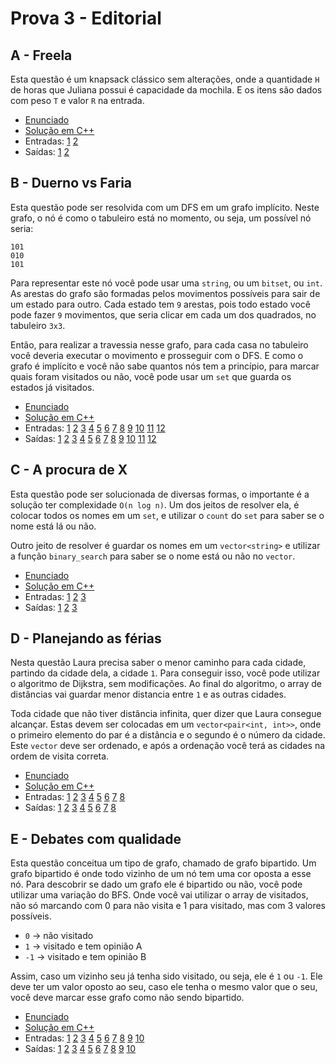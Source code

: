 # Prova 3 - Editorial

## A - Freela

Esta questão é um knapsack clássico sem alterações, onde a quantidade `H` de
horas que Juliana possui é capacidade da mochila. E os itens são dados com
peso `T` e valor `R` na entrada.

- [Enunciado](A.pdf)
- [Solução em C++](A.cpp)
- Entradas: [1](A.inp.1.txt) [2](A.inp.2.txt)
- Saídas: [1](A.out.1.txt) [2](A.out.2.txt)


## B - Duerno vs Faria

Esta questão pode ser resolvida com um DFS em um grafo implícito. Neste grafo,
o nó é como o tabuleiro está no momento, ou seja, um possível nó seria:

```
101
010
101
```

Para representar este nó você pode usar uma `string`, ou um `bitset`, ou `int`.
As arestas do grafo são formadas pelos movimentos possíveis para sair de um estado
para outro. Cada estado tem `9` arestas, pois todo estado você pode fazer `9`
movimentos, que seria clicar em cada um dos quadrados, no tabuleiro `3x3`.

Então, para realizar a travessia nesse grafo, para cada casa no tabuleiro você
deveria executar o movimento e prosseguir com o DFS. E como o grafo é implícito
e você não sabe quantos nós tem a princípio, para marcar quais foram visitados
ou não, você pode usar um `set` que guarda os estados já visitados.

- [Enunciado](B.pdf)
- [Solução em C++](B.cpp)
- Entradas: [1](B.inp.1.txt) [2](B.inp.2.txt) [3](B.inp.3.txt) [4](B.inp.4.txt) [5](B.inp.5.txt) [6](B.inp.6.txt) [7](B.inp.7.txt) [8](B.inp.8.txt) [9](B.inp.9.txt) [10](B.inp.10.txt) [11](B.inp.11.txt) [12](B.inp.12.txt)
- Saídas: [1](B.out.1.txt) [2](B.out.2.txt) [3](B.out.3.txt) [4](B.out.4.txt) [5](B.out.5.txt) [6](B.out.6.txt) [7](B.out.7.txt) [8](B.out.8.txt) [9](B.out.9.txt) [10](B.out.10.txt) [11](B.out.11.txt) [12](B.out.12.txt)


## C - A procura de X

Esta questão pode ser solucionada de diversas formas, o importante é a solução
ter complexidade `O(n log n)`. Um dos jeitos de resolver ela, é colocar todos
os nomes em um `set`, e utilizar o `count` do `set` para saber se o nome está lá
ou não.

Outro jeito de resolver é guardar os nomes em um `vector<string>` e utilizar
a função `binary_search` para saber se o nome está ou não no `vector`.


- [Enunciado](C.pdf)
- [Solução em C++](C.cpp)
- Entradas: [1](C.inp.1.txt) [2](C.inp.2.txt) [3](C.inp.3.txt)
- Saídas: [1](C.out.1.txt) [2](C.out.2.txt) [3](C.out.3.txt)


## D - Planejando as férias

Nesta questão Laura precisa saber o menor caminho para cada cidade, partindo
da cidade dela, a cidade `1`. Para conseguir isso, você pode utilizar o
algoritmo de Dijkstra, sem modificações. Ao final do algoritmo, o array de
distâncias vai guardar menor distancia entre `1` e as outras cidades.

Toda cidade que não tiver distância infinita, quer dizer que Laura consegue
alcançar. Estas devem ser colocadas em um `vector<pair<int, int>>`, onde
o primeiro elemento do par é a distância e o segundo é o número da cidade.
Este `vector` deve ser ordenado, e após a ordenação você terá as cidades na ordem
de visita correta.

- [Enunciado](D.pdf)
- [Solução em C++](D.cpp)
- Entradas: [1](D.inp.1.txt) [2](D.inp.2.txt) [3](D.inp.3.txt) [4](D.inp.4.txt) [5](D.inp.5.txt) [6](D.inp.6.txt) [7](D.inp.7.txt) [8](D.inp.8.txt)
- Saídas: [1](D.out.1.txt) [2](D.out.2.txt) [3](D.out.3.txt) [4](D.out.4.txt) [5](D.out.5.txt) [6](D.out.6.txt) [7](D.out.7.txt) [8](D.out.8.txt)


## E - Debates com qualidade

Esta questão conceitua um tipo de grafo, chamado de grafo bipartido. Um grafo
bipartido é onde todo vizinho de um nó tem uma cor oposta a esse nó. Para descobrir
se dado um grafo ele é bipartido ou não, você pode utilizar uma variação
do BFS. Onde você vai utilizar o array de visitados, não só marcando com 0 para
não visita e 1 para visitado, mas com 3 valores possíveis.

- `0` -> não visitado
- `1` -> visitado e tem opinião A
- `-1` -> visitado e tem opinião B

Assim, caso um vizinho seu já tenha sido visitado, ou seja, ele é `1` ou `-1`.
Ele deve ter um valor oposto ao seu, caso ele tenha o mesmo valor que o seu,
você deve marcar esse grafo como não sendo bipartido.

- [Enunciado](E.pdf)
- [Solução em C++](E.cpp)
- Entradas: [1](E.inp.1.txt) [2](E.inp.2.txt) [3](E.inp.3.txt) [4](E.inp.4.txt) [5](E.inp.5.txt) [6](E.inp.6.txt) [7](E.inp.7.txt) [8](E.inp.8.txt) [9](E.inp.9.txt) [10](E.inp.10.txt)
- Saídas: [1](E.out.1.txt) [2](E.out.2.txt) [3](E.out.3.txt) [4](E.out.4.txt) [5](E.out.5.txt) [6](E.out.6.txt) [7](E.out.7.txt) [8](E.out.8.txt) [9](E.out.9.txt) [10](E.out.10.txt)
